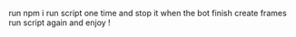 run npm i 
run script one time and stop it when the bot finish create frames
run script again and enjoy !